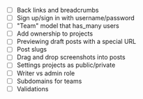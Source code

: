 - [ ] Back links and breadcrumbs
- [ ] Sign up/sign in with username/password
- [ ] "Team" model that has_many users
- [ ] Add ownership to projects
- [ ] Previewing draft posts with a special URL
- [ ] Post slugs
- [ ] Drag and drop screenshots into posts
- [ ] Settings projects as public/private
- [ ] Writer vs admin role
- [ ] Subdomains for teams
- [ ] Validations
